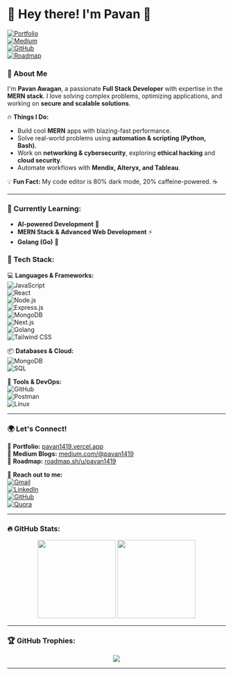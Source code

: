 # 👋 Hey there! I'm Pavan 🚀  

[![Portfolio](https://img.shields.io/badge/Portfolio-Online-ff69b4?style=for-the-badge&logo=vercel)](https://pavan1419.vercel.app/)  
[![Medium](https://img.shields.io/badge/Medium-Read%20My%20Blogs-000?style=for-the-badge&logo=medium)](https://medium.com/@pavan1419)  
[![GitHub](https://img.shields.io/badge/GitHub-Projects-000?style=for-the-badge&logo=github)](https://github.com/pavan1419)  
[![Roadmap](https://img.shields.io/badge/Roadmap.sh-Follow%20My%20Journey-orange?style=for-the-badge&logo=roadmap.sh)](https://roadmap.sh/u/pavan1419)  

### 🚀 About Me
I'm **Pavan Awagan**, a passionate **Full Stack Developer** with expertise in the **MERN stack**. I love solving complex problems, optimizing applications, and working on **secure and scalable solutions**.  

🔥 **Things I Do:**  
- Build cool **MERN** apps with blazing-fast performance.  
- Solve real-world problems using **automation & scripting (Python, Bash).**  
- Work on **networking & cybersecurity**, exploring **ethical hacking** and **cloud security**.  
- Automate workflows with **Mendix, Alteryx, and Tableau**.  

💡 **Fun Fact:** My code editor is 80% dark mode, 20% caffeine-powered. ☕  

---

### 🌱 Currently Learning:
- **AI-powered Development** 🤖  
- **MERN Stack & Advanced Web Development** ⚡  
- **Golang (Go)** 🐹  

### 🔨 Tech Stack:
💻 **Languages & Frameworks:**  
![JavaScript](https://img.shields.io/badge/JavaScript-F7DF1E?style=for-the-badge&logo=javascript&logoColor=black)  
![React](https://img.shields.io/badge/React-61DAFB?style=for-the-badge&logo=react&logoColor=black)  
![Node.js](https://img.shields.io/badge/Node.js-339933?style=for-the-badge&logo=node.js&logoColor=white)  
![Express.js](https://img.shields.io/badge/Express.js-000000?style=for-the-badge&logo=express&logoColor=white)  
![MongoDB](https://img.shields.io/badge/MongoDB-47A248?style=for-the-badge&logo=mongodb&logoColor=white)  
![Next.js](https://img.shields.io/badge/Next.js-000?style=for-the-badge&logo=next.js)  
![Golang](https://img.shields.io/badge/Go-00ADD8?style=for-the-badge&logo=go&logoColor=white)  
![Tailwind CSS](https://img.shields.io/badge/Tailwind_CSS-38B2AC?style=for-the-badge&logo=tailwind-css&logoColor=white)  

📦 **Databases & Cloud:**  
![MongoDB](https://img.shields.io/badge/MongoDB-4ea94b?style=for-the-badge&logo=mongodb&logoColor=white)  
![SQL](https://img.shields.io/badge/SQL-CC2927?style=for-the-badge&logo=microsoft-sql-server&logoColor=white)  

🔧 **Tools & DevOps:**  
![GitHub](https://img.shields.io/badge/GitHub-181717?style=for-the-badge&logo=github&logoColor=white)  
![Postman](https://img.shields.io/badge/Postman-FF6C37?style=for-the-badge&logo=postman&logoColor=white)  
![Linux](https://img.shields.io/badge/Linux-FCC624?style=for-the-badge&logo=linux&logoColor=black)  

---

### 🌍 Let's Connect!
🔗 **Portfolio:** [pavan1419.vercel.app](https://pavan1419.vercel.app/)  
📖 **Medium Blogs:** [medium.com/@pavan1419](https://medium.com/@pavan1419)  
📍 **Roadmap:** [roadmap.sh/u/pavan1419](https://roadmap.sh/u/pavan1419)  

📧 **Reach out to me:**  
[![Gmail](https://img.shields.io/badge/Email-Red?style=for-the-badge&logo=gmail&logoColor=white)](mailto:Pavan01419@gmail.com)  
[![LinkedIn](https://img.shields.io/badge/LinkedIn-0077B5?style=for-the-badge&logo=linkedin&logoColor=white)](https://www.linkedin.com/in/pavan-awagan-891476153/)  
[![GitHub](https://img.shields.io/badge/GitHub-181717?style=for-the-badge&logo=github&logoColor=white)](https://github.com/pavan1419)  
[![Quora](https://img.shields.io/badge/Quora-B92B27?style=for-the-badge&logo=quora&logoColor=white)](https://www.quora.com/profile/Pavan1419)  

---

### 🔥 GitHub Stats:
<p align="center">
  <img src="https://github-readme-stats.vercel.app/api?username=pavan1419&show_icons=true&theme=radical" height="180em"/>
  <img src="https://github-readme-stats.vercel.app/api/top-langs/?username=pavan1419&layout=compact&theme=radical" height="180em"/>
</p>

---

### 🏆 GitHub Trophies:
<p align="center">
  <img src="https://github-profile-trophy.vercel.app/?username=pavan1419&theme=dracula&no-bg=true&margin-w=15&margin-h=15" />
</p>

---

